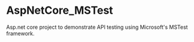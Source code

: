 # AspNetCore_MSTest
Asp.net core project to demonstrate API testing using Microsoft's MSTest framework.
